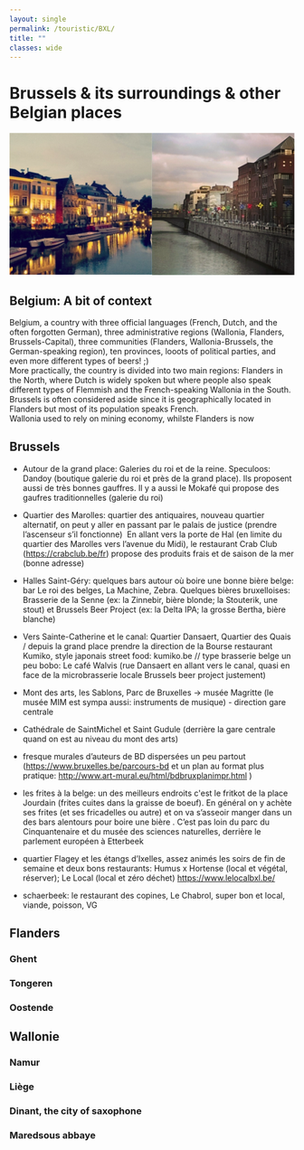 ```yaml
---
layout: single
permalink: /touristic/BXL/
title: ""
classes: wide
---
```


# Brussels & its surroundings & other Belgian places

<img src="/assets/images/BEL.png" alt="Touristic point"> 

## Belgium: A bit of context
Belgium, a country with three official languages (French, Dutch, and the often forgotten German), three administrative regions (Wallonia, Flanders, Brussels-Capital), three communities (Flanders, Wallonia-Brussels, the German-speaking region), ten provinces, looots of political parties, and even more different types of beers! ;) <br>
More practically, the country is divided into two main regions: Flanders in the North, where Dutch is widely spoken but where people also speak different types of Flemmish and the French-speaking Wallonia in the South. Brussels is often considered aside since it is geographically located in Flanders but most of its population speaks French. <br>
Wallonia used to rely on mining economy, whilste Flanders is now 


## Brussels

- Autour de la grand place: Galeries du roi et de la reine.
Speculoos: Dandoy (boutique galerie du roi et près de la grand place). Ils proposent aussi de très bonnes gauffres.
Il y a aussi le Mokafé qui propose des gaufres traditionnelles (galerie du roi)

- Quartier des Marolles: quartier des antiquaires, nouveau quartier alternatif, on peut y aller en passant par le palais de justice (prendre l’ascenseur s’il fonctionne) 
En allant vers la porte de Hal (en limite du quartier des Marolles vers l’avenue du Midi), le restaurant Crab Club (https://crabclub.be/fr) propose des produits frais et de saison de la mer (bonne adresse)

- Halles Saint-Géry: quelques bars autour où boire une bonne bière belge: bar Le roi des belges, La Machine, Zebra. Quelques bières bruxelloises: Brasserie de la Senne (ex: la Zinnebir, bière blonde; la Stouterik, une stout) et Brussels Beer Project (ex: la Delta IPA; la grosse Bertha, bière blanche)

- Vers Sainte-Catherine et le canal: Quartier Dansaert, Quartier des Quais / depuis la grand place prendre la direction de la Bourse restaurant Kumiko, style japonais street food: kumiko.be // type brasserie belge un peu bobo: Le café Walvis (rue Dansaert en allant vers le canal, quasi en face de la microbrasserie locale Brussels beer project justement)

- Mont des arts, les Sablons, Parc de Bruxelles -> musée Magritte (le musée MIM est sympa aussi: instruments de musique) - direction gare centrale

- Cathédrale de SaintMichel et Saint Gudule (derrière la gare centrale quand on est au niveau du mont des arts)

- fresque murales d’auteurs de BD dispersées un peu partout (https://www.bruxelles.be/parcours-bd et un plan au format plus pratique: http://www.art-mural.eu/html/bdbruxplanimpr.html )

- les frites à la belge: un des meilleurs endroits c'est le fritkot de la place Jourdain (frites cuites dans la graisse de boeuf). En général on y achète ses frites (et ses fricadelles ou autre) et on va s’asseoir manger dans un des bars alentours pour boire une bière . C’est pas loin du parc du Cinquantenaire et du musée des sciences naturelles, derrière le parlement européen à Etterbeek

- quartier Flagey et les étangs d’Ixelles, assez animés les soirs de fin de semaine et deux bons restaurants: Humus x Hortense (local et végétal, réserver); Le Local (local et zéro déchet) https://www.lelocalbxl.be/
- schaerbeek: le restaurant des copines, Le Chabrol, super bon et local, viande, poisson, VG

## Flanders
### Ghent
### Tongeren
### Oostende

## Wallonie
### Namur
### Liège
### Dinant, the city of saxophone
### Maredsous abbaye
